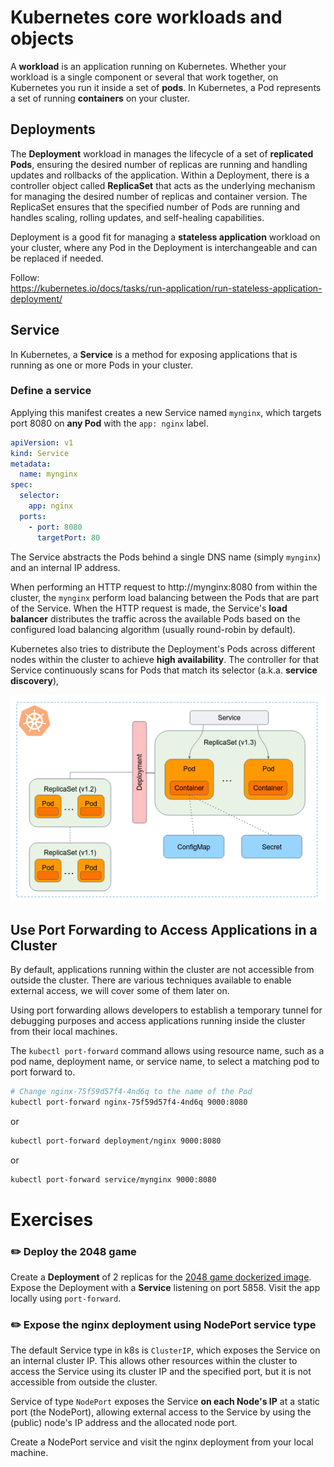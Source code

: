 # Kubernetes core workloads and objects

A **workload** is an application running on Kubernetes.
Whether your workload is a single component or several that work together, on Kubernetes you run it inside a set of **pods**.
In Kubernetes, a Pod represents a set of running **containers** on your cluster.

## Deployments

The **Deployment** workload in manages the lifecycle of a set of **replicated Pods**, ensuring the desired number of replicas are running and handling updates and rollbacks of the application.
Within a Deployment, there is a controller object called **ReplicaSet** that acts as the underlying mechanism for managing the desired number of replicas and container version.
The ReplicaSet ensures that the specified number of Pods are running and handles scaling, rolling updates, and self-healing capabilities. 

Deployment is a good fit for managing a **stateless application** workload on your cluster, where any Pod in the Deployment is interchangeable and can be replaced if needed.

Follow:    
https://kubernetes.io/docs/tasks/run-application/run-stateless-application-deployment/

## Service

In Kubernetes, a **Service** is a method for exposing applications that is running as one or more Pods in your cluster.

### Define a service 

Applying this manifest creates a new Service named `mynginx`, which targets port 8080 on **any Pod** with the `app: nginx` label.

```yaml
apiVersion: v1
kind: Service
metadata:
  name: mynginx
spec:
  selector:
    app: nginx
  ports:
    - port: 8080
      targetPort: 80
```

The Service abstracts the Pods behind a single DNS name (simply `mynginx`) and an internal IP address. 

When performing an HTTP request to http://mynginx:8080 from within the cluster, the `mynginx` perform load balancing between the Pods that are part of the Service.
When the HTTP request is made, the Service's **load balancer** distributes the traffic across the available Pods based on the configured load balancing algorithm (usually round-robin by default).

Kubernetes also tries to distribute the Deployment's Pods across different nodes within the cluster to achieve **high availability**. 
The controller for that Service continuously scans for Pods that match its selector (a.k.a. **service discovery**),

![](../.img/k8s-deployment.png)

## Use Port Forwarding to Access Applications in a Cluster

By default, applications running within the cluster are not accessible from outside the cluster.
There are various techniques available to enable external access, we will cover some of them later on.

Using port forwarding allows developers to establish a temporary tunnel for debugging purposes and access applications running inside the cluster from their local machines.

The `kubectl port-forward` command allows using resource name, such as a pod name, deployment name, or service name, to select a matching pod to port forward to.

```bash
# Change nginx-75f59d57f4-4nd6q to the name of the Pod
kubectl port-forward nginx-75f59d57f4-4nd6q 9000:8080
```
 
or 

```bash
kubectl port-forward deployment/nginx 9000:8080
```

or 

```bash
kubectl port-forward service/mynginx 9000:8080
```

# Exercises 

### :pencil2: Deploy the 2048 game

Create a **Deployment** of 2 replicas for the [2048 game dockerized image](https://hub.docker.com/r/alexwhen/docker-2048).
Expose the Deployment with a **Service** listening on port 5858. Visit the app locally using `port-forward`.


### :pencil2: Expose the nginx deployment using NodePort service type 

The default Service type in k8s is `ClusterIP`, which exposes the Service on an internal cluster IP.
This allows other resources within the cluster to access the Service using its cluster IP and the specified port, but it is not accessible from outside the cluster.

Service of type `NodePort` exposes the Service **on each Node's IP** at a static port (the NodePort), allowing external access to the Service by using the (public) node's IP address and the allocated node port.

Create a NodePort service and visit the nginx deployment from your local machine.

[//]: # (## :pencil2: Jobs and cronjobs )

[//]: # ()
[//]: # ()
[//]: # ()
[//]: # (## :pencil2: Node selector)

[//]: # ()


